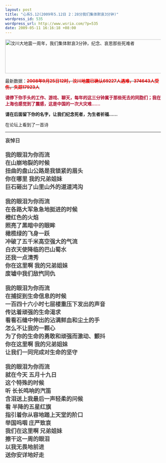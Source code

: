 ```yaml
--- 
layout: post
title: "心系5.12(2009年5.12日 2：28分我们集体默哀3分钟)"
wordpress_id: 535
wordpress_url: http://www.wsria.com/?p=535
date: 2009-05-11 16:16:18 +08:00
---
```

<a href="http://www.kafeitu.me/files/2009/05/wenchuanyizhounian.png" target="_blank"><img class="size-large wp-image-536" title="汶川大地震一周年，我们集体默哀3分钟，纪念、哀思那些死难者" src="http://www.kafeitu.me/files/2009/05/wenchuanyizhounian-1024x217.png" alt="汶川大地震一周年，我们集体默哀3分钟，纪念、哀思那些死难者" width="600" height="110" /></a>

最新数据：<span style="text-decoration: line-through;"><span style="color: #ff0000;"><strong>2008年9月25日12时，汶川地震已确认69227人遇难，374643人受伤，失踪17923人</strong></span></span>

<strong><span style="color: #af0729;">请停下你手头的工作、游戏、聊天，每年的这三分钟属于那些死去的同胞们；我在上海也感觉到了震感，这是中国的一次大灾难……</span></strong>

<strong>请在后面留下你的名字，让我们纪念死者，为生者祈福……</strong>

在论坛上看到了一首诗
<!--more-->

<hr /><span class="Apple-style-span" style="border-collapse: collapse; color: #444444; font-family: Verdana; font-size: 18px; font-style: normal; font-variant: normal; font-weight: normal; letter-spacing: normal; line-height: normal; orphans: 2; text-align: left; text-indent: 0px; text-transform: none; white-space: normal; widows: 2; word-spacing: 0px;"><span style="line-height: normal; font-size: medium;"><strong style="text-align: left; font-style: normal; line-height: normal; font-weight: bold;">哀悼日</strong></span><br style="line-height: normal;" /><br style="line-height: normal;" /><strong style="text-align: left; font-style: normal; line-height: normal; font-weight: bold;">我的眼泪为你而流<br style="line-height: normal;" />在山崩地裂的时候<br style="line-height: normal;" />扭曲的盘山公路是我锁紧的眉头<br style="line-height: normal;" />你在哪里 我的兄弟姐妹<br style="line-height: normal;" />巨石砸出了山里山外的道道鸿沟<br style="line-height: normal;" /> <br style="line-height: normal;" />我的眼泪为你而流<br style="line-height: normal;" />在各路大军急急地挺进的时候<br style="line-height: normal;" />橙红色的火焰<br style="line-height: normal;" />照亮了黑暗中的眼眸<br style="line-height: normal;" />橄榄绿的飞身一跃<br style="line-height: normal;" />冲破了五千米高空强大的气流<br style="line-height: normal;" />白衣天使降临的巴山蜀水<br style="line-height: normal;" />还我一点清秀<br style="line-height: normal;" />你在这里啊 我的兄弟姐妹<br style="line-height: normal;" />废墟中我们敌忾同仇<br style="line-height: normal;" /> <br style="line-height: normal;" />我的眼泪为你而流<br style="line-height: normal;" />在捕捉到生命信息的时候<br style="line-height: normal;" />一百四十六小时七层楼重压下发出的声音<br style="line-height: normal;" />传达着顽强的生命渴求<br style="line-height: normal;" />看看石缝中伸出的沾满鲜血和尘土的手<br style="line-height: normal;" />怎么不让我的一颗心<br style="line-height: normal;" />为了你的生命的勇敢和顽强而激动、颤抖<br style="line-height: normal;" />你在这里啊 我的兄弟姐妹<br style="line-height: normal;" />让我们一同完成对生命的坚守<br style="line-height: normal;" /> <br style="line-height: normal;" />我的眼泪为你而流<br style="line-height: normal;" />就在今天 五月十九日<br style="line-height: normal;" />这个特殊的时候<br style="line-height: normal;" />听 长长鸣响的汽笛<br style="line-height: normal;" />含泪送上我最后一声轻柔的问候<br style="line-height: normal;" />看 半降的五星红旗<br style="line-height: normal;" />指引着你从容地踏上天堂的阶口<br style="line-height: normal;" />举国呜咽 庄严致哀<br style="line-height: normal;" />我们在这里啊 兄弟姐妹<br style="line-height: normal;" />擦干这一周的眼泪<br style="line-height: normal;" />以我无畏地前进<br style="line-height: normal;" />送你安详地好走</strong></span>
